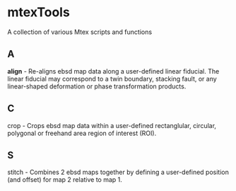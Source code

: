 # mtexTools
A collection of various Mtex scripts and functions

## A
**align** - Re-aligns ebsd map data along a user-defined linear fiducial. The linear fiducial may correspond to a twin boundary, stacking fault, or any linear-shaped deformation or phase transformation products.

## C
crop - Crops ebsd map data within a user-defined rectanglular, circular, polygonal or freehand area region of interest (ROI).


## S
stitch - Combines 2 ebsd maps together by defining a user-defined position (and offset) for map 2 relative to map 1.





